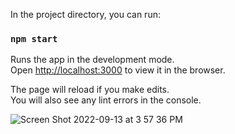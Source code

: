 In the project directory, you can run:

### `npm start`

Runs the app in the development mode.\
Open [http://localhost:3000](http://localhost:3000) to view it in the browser.

The page will reload if you make edits.\
You will also see any lint errors in the console.


![Screen Shot 2022-09-13 at 3 57 36 PM](https://user-images.githubusercontent.com/55668689/190000016-74898387-2a75-40f7-a236-4c870abfb759.png)
